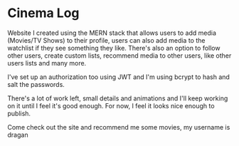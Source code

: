 # Cinema Log

Website I created using the MERN stack that allows users to add media (Movies/TV Shows) to their profile, users can also add media to the watchlist if they see something they like. There's also an option to follow other users, create custom lists, recommend media to other users, like other users lists and many more.

I've set up an authorization too using JWT and I'm using bcrypt to hash and salt the passwords. 

There's a lot of work left, small details and animations and I'll keep working on it until I feel it's good enough. For now, I feel it looks nice enough to publish.

Come check out the site and recommend me some movies, my username is dragan
